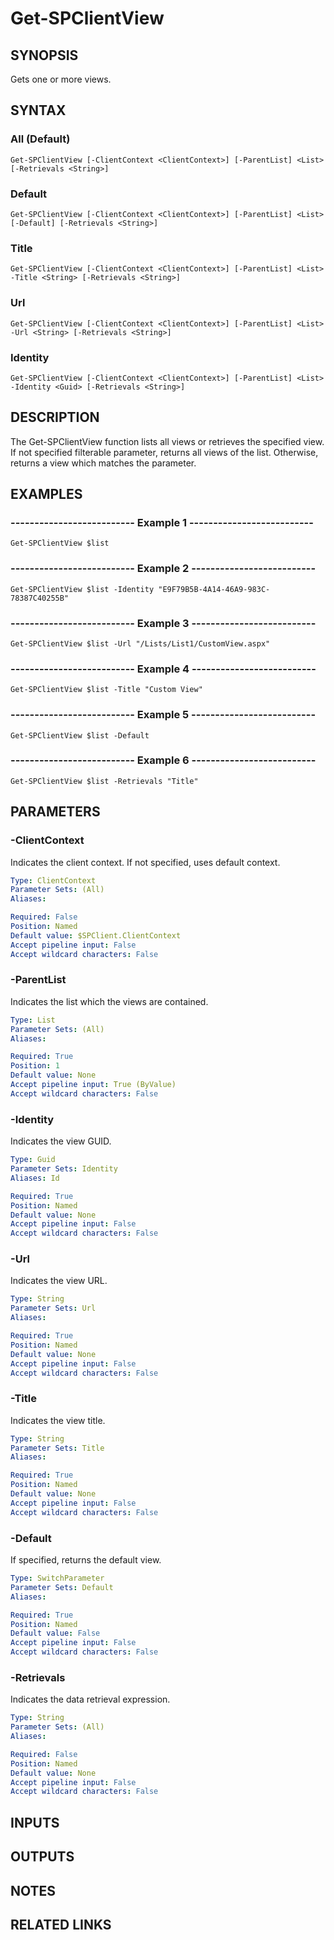# Get-SPClientView

## SYNOPSIS
Gets one or more views.

## SYNTAX

### All (Default)
```
Get-SPClientView [-ClientContext <ClientContext>] [-ParentList] <List> [-Retrievals <String>]
```

### Default
```
Get-SPClientView [-ClientContext <ClientContext>] [-ParentList] <List> [-Default] [-Retrievals <String>]
```

### Title
```
Get-SPClientView [-ClientContext <ClientContext>] [-ParentList] <List> -Title <String> [-Retrievals <String>]
```

### Url
```
Get-SPClientView [-ClientContext <ClientContext>] [-ParentList] <List> -Url <String> [-Retrievals <String>]
```

### Identity
```
Get-SPClientView [-ClientContext <ClientContext>] [-ParentList] <List> -Identity <Guid> [-Retrievals <String>]
```

## DESCRIPTION
The Get-SPClientView function lists all views or retrieves the specified view.
If not specified filterable parameter, returns all views of the list.
Otherwise, returns a view which matches the parameter.

## EXAMPLES

### -------------------------- Example 1 --------------------------
```
Get-SPClientView $list
```

### -------------------------- Example 2 --------------------------
```
Get-SPClientView $list -Identity "E9F79B5B-4A14-46A9-983C-78387C40255B"
```

### -------------------------- Example 3 --------------------------
```
Get-SPClientView $list -Url "/Lists/List1/CustomView.aspx"
```

### -------------------------- Example 4 --------------------------
```
Get-SPClientView $list -Title "Custom View"
```

### -------------------------- Example 5 --------------------------
```
Get-SPClientView $list -Default
```

### -------------------------- Example 6 --------------------------
```
Get-SPClientView $list -Retrievals "Title"
```

## PARAMETERS

### -ClientContext
Indicates the client context.
If not specified, uses default context.

```yaml
Type: ClientContext
Parameter Sets: (All)
Aliases: 

Required: False
Position: Named
Default value: $SPClient.ClientContext
Accept pipeline input: False
Accept wildcard characters: False
```

### -ParentList
Indicates the list which the views are contained.

```yaml
Type: List
Parameter Sets: (All)
Aliases: 

Required: True
Position: 1
Default value: None
Accept pipeline input: True (ByValue)
Accept wildcard characters: False
```

### -Identity
Indicates the view GUID.

```yaml
Type: Guid
Parameter Sets: Identity
Aliases: Id

Required: True
Position: Named
Default value: None
Accept pipeline input: False
Accept wildcard characters: False
```

### -Url
Indicates the view URL.

```yaml
Type: String
Parameter Sets: Url
Aliases: 

Required: True
Position: Named
Default value: None
Accept pipeline input: False
Accept wildcard characters: False
```

### -Title
Indicates the view title.

```yaml
Type: String
Parameter Sets: Title
Aliases: 

Required: True
Position: Named
Default value: None
Accept pipeline input: False
Accept wildcard characters: False
```

### -Default
If specified, returns the default view.

```yaml
Type: SwitchParameter
Parameter Sets: Default
Aliases: 

Required: True
Position: Named
Default value: False
Accept pipeline input: False
Accept wildcard characters: False
```

### -Retrievals
Indicates the data retrieval expression.

```yaml
Type: String
Parameter Sets: (All)
Aliases: 

Required: False
Position: Named
Default value: None
Accept pipeline input: False
Accept wildcard characters: False
```

## INPUTS

## OUTPUTS

## NOTES

## RELATED LINKS

